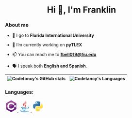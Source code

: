 <h1 align="center">Hi 👋, I'm Franklin</h1>
<h3 align="center"></h3>

### About me

- 📘 I go to **Florida International University**

- 🔭 I’m currently working on **pyTLEX**

- 📫 You can reach me to **fbell019@fiu.edu**

- 🗣️ I speak both **English and Spanish**.

|![Codetancy's GitHub stats](https://github-readme-stats.vercel.app/api?username=codetancy&show_icons=true&theme=graywhite&hide=contribs,issues&hide_border=true)|![Codetancy's Languages](https://github-readme-stats.vercel.app/api/top-langs/?username=codetancy&layout=compact&theme=graywhite&hide_border=true&hide=Postscript,Makefile,Assembly,TeX)|
| ------------- | ------------- |

<h3 align="left">Languages:</h3>
<p align="left"> 
  <a href="https://www.w3schools.com/cs/" target="_blank" rel="noreferrer"> 
    <img src="https://raw.githubusercontent.com/devicons/devicon/master/icons/csharp/csharp-original.svg" alt="csharp" width="40" height="40"/> 
  </a> 
  <a href="https://www.java.com" target="_blank" rel="noreferrer"> 
    <img src="https://raw.githubusercontent.com/devicons/devicon/master/icons/java/java-original.svg" alt="java" width="40" height="40"/> 
  </a> 
  <a href="https://www.python.org" target="_blank" rel="noreferrer"> 
    <img src="https://raw.githubusercontent.com/devicons/devicon/master/icons/python/python-original.svg" alt="python" width="40" height="40"/> 
  </a> 
</p>
